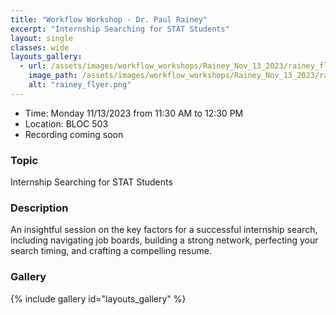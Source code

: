 ```yaml
---
title: "Workflow Workshop - Dr. Paul Rainey"
excerpt: "Internship Searching for STAT Students"
layout: single
classes: wide
layouts_gallery:
  - url: /assets/images/workflow_workshops/Rainey_Nov_13_2023/rainey_flyer.png
    image_path: /assets/images/workflow_workshops/Rainey_Nov_13_2023/rainey_flyer.png
    alt: "rainey_flyer.png"
---
```


- Time: Monday 11/13/2023 from 11:30 AM to 12:30 PM 
- Location: BLOC 503
- Recording coming soon

### Topic
Internship Searching for STAT Students


### Description
An insightful session on the key factors for a successful internship search, including navigating job boards, building a strong network, perfecting your search timing, and crafting a compelling resume.


### Gallery 

{% include gallery id="layouts_gallery" %}
